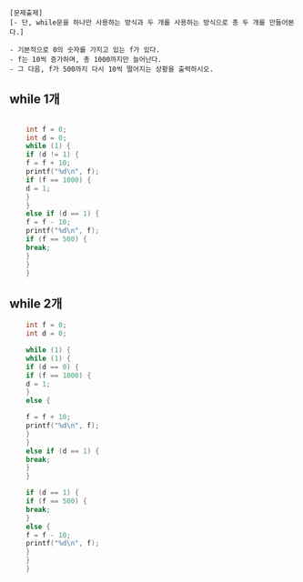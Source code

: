 	[문제출제]
	[- 단, while문을 하나만 사용하는 방식과 두 개를 사용하는 방식으로 총 두 개를 만들어본다.]

	- 기본적으로 0의 숫자를 가지고 있는 f가 있다.
	- f는 10씩 증가하며, 총 1000까지만 늘어난다.
	- 그 다음, f가 500까지 다시 10씩 떨어지는 상황을 출력하시오.

## while 1개
```c
	
	int f = 0;
	int d = 0;
	while (1) {
	if (d != 1) {
	f = f + 10;
	printf("%d\n", f);
	if (f == 1000) {
	d = 1;
	}
	}
	else if (d == 1) {
	f = f - 10;
	printf("%d\n", f);
	if (f == 500) {
	break;
	}
	}
	}
```





## while 2개
```c
	int f = 0;
	int d = 0;

	while (1) {
	while (1) {
	if (d == 0) {
	if (f == 1000) {
	d = 1;
	}
	else {

	f = f + 10;
	printf("%d\n", f);
	}
	}
	else if (d == 1) {
	break;
	}
	}

	if (d == 1) {
	if (f == 500) {
	break;
	}
	else {
	f = f - 10;
	printf("%d\n", f);
	}
	}
	}
```
